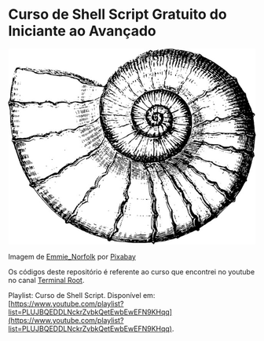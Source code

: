 # Curso de Shell Script Gratuito do Iniciante ao Avançado

![Shell](shell.jpg "Shell")  

Imagem de [Emmie_Norfolk](https://pixabay.com/pt/users/Emmie_Norfolk-1034641/?utm_source=link-attribution&amp;utm_medium=referral&amp;utm_campaign=image&amp;utm_content=2145656) por [Pixabay](https://pixabay.com/pt/?utm_source=link-attribution&amp;utm_medium=referral&amp;utm_campaign=image&amp;utm_content=2145656)

Os códigos deste repositório é referente ao curso que encontrei no youtube no canal [Terminal Root](https://www.youtube.com/channel/UCqd9oVuR4tuKD5Y9AFwxz7Q).

Playlist: Curso de Shell Script. Disponível em: [https://www.youtube.com/playlist?list=PLUJBQEDDLNckrZvbkQetEwbEwEFN9KHqq](https://www.youtube.com/playlist?list=PLUJBQEDDLNckrZvbkQetEwbEwEFN9KHqq).